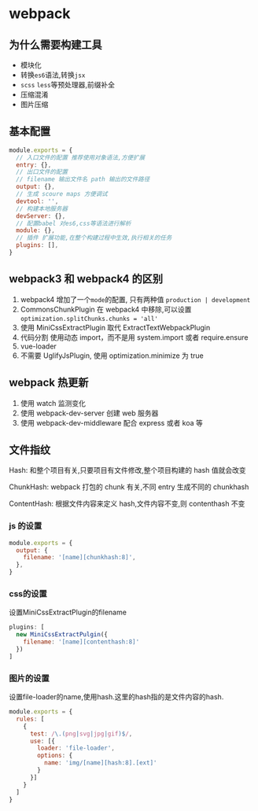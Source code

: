 # webpack

## 为什么需要构建工具

- 模块化
- 转换`es6`语法,转换`jsx`
- `scss` `less`等预处理器,前缀补全
- 压缩混淆
- 图片压缩

## 基本配置

```javascript
module.exports = {
  // 入口文件的配置 推荐使用对象语法,方便扩展
  entry: {},
  // 出口文件的配置
  // filename 输出文件名 path 输出的文件路径
  output: {},
  // 生成 scoure maps 方便调试
  devtool: '',
  // 构建本地服务器
  devServer: {},
  // 配置babel 对es6,css等语法进行解析
  module: {},
  // 插件 扩展功能,在整个构建过程中生效,执行相关的任务
  plugins: [],
}
```

## webpack3 和 webpack4 的区别

1. webpack4 增加了一个`mode`的配置, 只有两种值 `production | development`
2. CommonsChunkPlugin 在 webpack4 中移除,可以设置`optimization.splitChunks.chunks = 'all'`
3. 使用 MiniCssExtractPlugin 取代 ExtractTextWebpackPlugin
4. 代码分割 使用动态 import，而不是用 system.import 或者 require.ensure
5. vue-loader
6. 不需要 UglifyJsPlugin, 使用 optimization.minimize 为 true

## webpack 热更新

1. 使用 watch 监测变化
2. 使用 webpack-dev-server 创建 web 服务器
3. 使用 webpack-dev-middleware 配合 express 或者 koa 等

## 文件指纹

Hash: 和整个项目有关,只要项目有文件修改,整个项目构建的 hash 值就会改变

ChunkHash: webpack 打包的 chunk 有关,不同 entry 生成不同的 chunkhash

ContentHash: 根据文件内容来定义 hash,文件内容不变,则 contenthash 不变

### js 的设置

```js
module.exports = {
  output: {
    filename: '[name][chunkhash:8]',
  },
}
```

### css的设置

设置MiniCssExtractPlugin的filename

```js
plugins: [
  new MiniCssExtractPulgin({
    filename: '[name][contenthash:8]'
  })
]
```

### 图片的设置

设置file-loader的name,使用hash.这里的hash指的是文件内容的hash.

```js
module.exports = {
  rules: [
    {
      test: /\.(png|svg|jpg|gif)$/,
      use: [{
        loader: 'file-loader',
        options: {
          name: 'img/[name][hash:8].[ext]'
        }
      }]
    }
  ]
}
```
